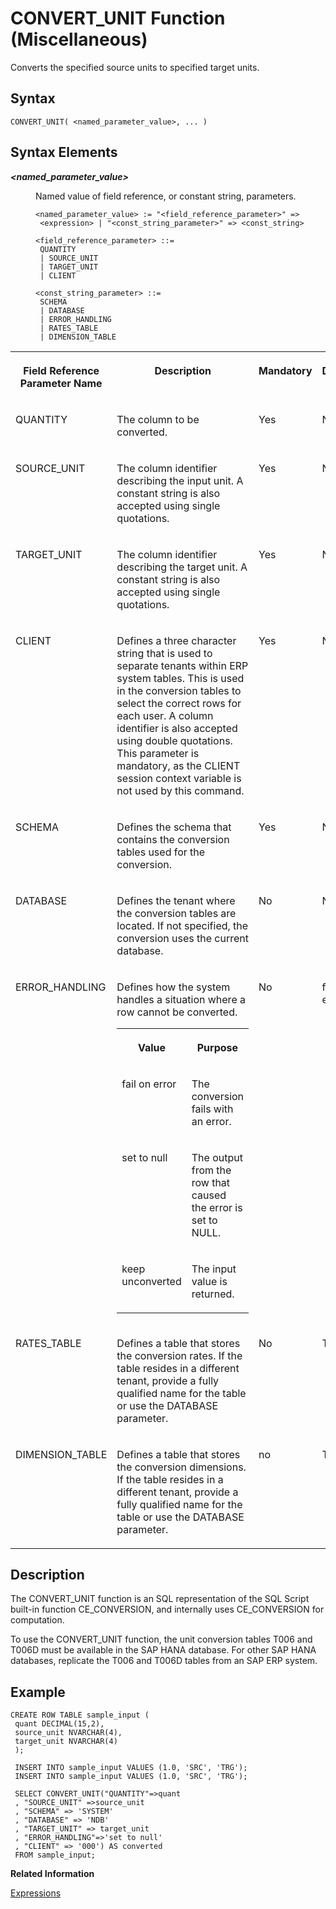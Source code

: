 <!-- loiof43ae7bb6f5b1014a345adb9db626de0 -->

# CONVERT\_UNIT Function \(Miscellaneous\)

Converts the specified source units to specified target units.



<a name="loiof43ae7bb6f5b1014a345adb9db626de0__sql_function_convert_unit_1sql_function_convert_unit_syntax"/>

## Syntax

```
CONVERT_UNIT( <named_parameter_value>, ... )
```



<a name="loiof43ae7bb6f5b1014a345adb9db626de0__sql_function_convert_unit_1sql_function_convert_unit_syntax_elements"/>

## Syntax Elements


<dl>
<dt><b>

*<named\_parameter\_value\>*

</b></dt>
<dd>

Named value of field reference, or constant string, parameters.

```
<named_parameter_value> := "<field_reference_parameter>" => 
 <expression> | "<const_string_parameter>" => <const_string>
```

```
<field_reference_parameter> ::= 
 QUANTITY 
 | SOURCE_UNIT 
 | TARGET_UNIT 
 | CLIENT
```

```
<const_string_parameter> ::= 
 SCHEMA 
 | DATABASE 
 | ERROR_HANDLING 
 | RATES_TABLE 
 | DIMENSION_TABLE
```



</dd>
</dl>


<table>
<tr>
<th valign="top">

Field Reference Parameter Name

</th>
<th valign="top">

Description

</th>
<th valign="top">

Mandatory

</th>
<th valign="top">

Default Value

</th>
</tr>
<tr>
<td valign="top">

QUANTITY

</td>
<td valign="top">

The column to be converted.

</td>
<td valign="top">

Yes

</td>
<td valign="top">

None

</td>
</tr>
<tr>
<td valign="top">

SOURCE\_UNIT

</td>
<td valign="top">

The column identifier describing the input unit. A constant string is also accepted using single quotations.

</td>
<td valign="top">

Yes

</td>
<td valign="top">

None

</td>
</tr>
<tr>
<td valign="top">

TARGET\_UNIT

</td>
<td valign="top">

The column identifier describing the target unit. A constant string is also accepted using single quotations.

</td>
<td valign="top">

Yes

</td>
<td valign="top">

None

</td>
</tr>
<tr>
<td valign="top">

CLIENT

</td>
<td valign="top">

Defines a three character string that is used to separate tenants within ERP system tables. This is used in the conversion tables to select the correct rows for each user. A column identifier is also accepted using double quotations. This parameter is mandatory, as the CLIENT session context variable is not used by this command.

</td>
<td valign="top">

Yes

</td>
<td valign="top">

None

</td>
</tr>
<tr>
<td valign="top">

SCHEMA

</td>
<td valign="top">

Defines the schema that contains the conversion tables used for the conversion.

</td>
<td valign="top">

Yes

</td>
<td valign="top">

None

</td>
</tr>
<tr>
<td valign="top">

DATABASE

</td>
<td valign="top">

Defines the tenant where the conversion tables are located. If not specified, the conversion uses the current database.

</td>
<td valign="top">

No

</td>
<td valign="top">

None

</td>
</tr>
<tr>
<td valign="top">

ERROR\_HANDLING

</td>
<td valign="top">

Defines how the system handles a situation where a row cannot be converted.


<table>
<tr>
<th valign="top">

Value

</th>
<th valign="top">

Purpose

</th>
</tr>
<tr>
<td valign="top">

fail on error

</td>
<td valign="top">

The conversion fails with an error.

</td>
</tr>
<tr>
<td valign="top">

set to null

</td>
<td valign="top">

The output from the row that caused the error is set to NULL.

</td>
</tr>
<tr>
<td valign="top">

keep unconverted

</td>
<td valign="top">

The input value is returned.

</td>
</tr>
</table>



</td>
<td valign="top">

No

</td>
<td valign="top">

fail on error

</td>
</tr>
<tr>
<td valign="top">

RATES\_TABLE

</td>
<td valign="top">

Defines a table that stores the conversion rates. If the table resides in a different tenant, provide a fully qualified name for the table or use the DATABASE parameter.

</td>
<td valign="top">

No

</td>
<td valign="top">

T006

</td>
</tr>
<tr>
<td valign="top">

DIMENSION\_TABLE

</td>
<td valign="top">

Defines a table that stores the conversion dimensions. If the table resides in a different tenant, provide a fully qualified name for the table or use the DATABASE parameter.

</td>
<td valign="top">

no

</td>
<td valign="top">

T006D

</td>
</tr>
</table>



<a name="loiof43ae7bb6f5b1014a345adb9db626de0__sql_function_convert_unit_1sql_function_convert_unit_description"/>

## Description

The CONVERT\_UNIT function is an SQL representation of the SQL Script built-in function CE\_CONVERSION, and internally uses CE\_CONVERSION for computation.

To use the CONVERT\_UNIT function, the unit conversion tables T006 and T006D must be available in the SAP HANA database. For other SAP HANA databases, replicate the T006 and T006D tables from an SAP ERP system.



<a name="loiof43ae7bb6f5b1014a345adb9db626de0__sql_function_convert_unit_1sql_function_convert_unit_examples"/>

## Example

```
CREATE ROW TABLE sample_input (
 quant DECIMAL(15,2),
 source_unit NVARCHAR(4),
 target_unit NVARCHAR(4)
 );

 INSERT INTO sample_input VALUES (1.0, 'SRC', 'TRG');
 INSERT INTO sample_input VALUES (1.0, 'SRC', 'TRG');
 
 SELECT CONVERT_UNIT("QUANTITY"=>quant
 , "SOURCE_UNIT" =>source_unit
 , "SCHEMA" => 'SYSTEM'
 , "DATABASE" => 'NDB'
 , "TARGET_UNIT" => target_unit
 , "ERROR_HANDLING"=>'set to null'
 , "CLIENT" => '000') AS converted
 FROM sample_input;
```

**Related Information**  


[Expressions](../expressions-20a4389.md "An expression is a clause that can be evaluated to return values.")

